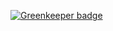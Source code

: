 
[![Greenkeeper badge](https://badges.greenkeeper.io/jonatanlins/clone-twitter.svg)](https://greenkeeper.io/)

